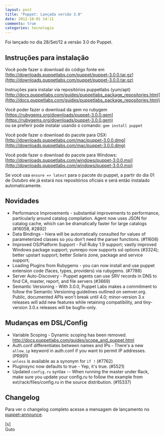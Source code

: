 ```yaml
---
layout: post
title: "Puppet: Lançada versão 3.0"
date: 2012-10-01 14:11
comments: true
categories: tecnologia
---
```

Foi lançado no dia 28/Set/12 a versão 3.0 do Puppet.

## Instruções para instalação

Você pode fazer o download do código fonte em<br>
[http://downloads.puppetlabs.com/puppet/puppet-3.0.0.tar.gz](http://downloads.puppetlabs.com/puppet/puppet-3.0.0.tar.gz)

Instruções para instalar via repositórios puppetlabs (yum/apt)<br>
[http://docs.puppetlabs.com/guides/puppetlabs_package_repositories.html](http://docs.puppetlabs.com/guides/puppetlabs_package_repositories.html)

Você poder fazer o download da gem no rubygem<br>
[https://rubygems.org/downloads/puppet-3.0.0.gem](https://rubygems.org/downloads/puppet-3.0.0.gem)<br>
ou se preferir pode instalar usando o comando: `gem install puppet`

Você pode fazer o download do pacote para OSX:<br>
[http://downloads.puppetlabs.com/mac/puppet-3.0.0.dmg](http://downloads.puppetlabs.com/mac/puppet-3.0.0.dmg)

Você pode fazer o download do pacote para Windows:<br>
[http://downloads.puppetlabs.com/windows/puppet-3.0.0.msi](http://downloads.puppetlabs.com/windows/puppet-3.0.0.msi)

Se você usa `ensure => latest` para o pacote do puppet, a partir do dia 01 de Outubro ele já estará nos repositórios oficiais e será então instalado automaticamente.

## Novidades

* Performance Improvements - substantial improvements to performance,
particularly around catalog compilation. Agent now uses JSON for
catalog cache, which can be dramatically faster for large catalogs
(#16058, #2892)
* Data Bindings - hiera will be automatically consulted for values of
parameterized classes so you don't need the parser functions. (#11608)
* Improved OS/Platform Support - Full Ruby 1.9 support; vastly
improved Windows package support; yumrepo now supports ssl options
(#3324); better upstart support; better Solaris zone, package and
service support;
* Loading Plugins from Rubygems - you can now install and use puppet
extension code (faces, types, providers) via rubygems. (#7788)
* Server Auto-Discovery - Puppet agents can use SRV records in DNS to
find CA, master, report, and file servers (#3669)
* Semantic Versioning - With 3.0.0, Puppet Labs makes a commitment to
follow the Semantic Versioning guidelines outlined on semver.org.
Public, documented APIs won't break until 4.0; minor-version 3.x
releases will add new features while retaining compatibility, and
tiny-version 3.0.x releases will be bugfix-only.

## Mudanças em DSL/Config

* Variable Scoping - Dynamic scoping has been removed.
http://docs.puppetlabs.com/guides/scope_and_puppet.html
* Auth.conf differentiates between names and IPs - There's a new
`allow_ip` keyword in auth.conf if you want to permit IP addresses.
(PR991)
* `unless` is available as a synonym for `if !` (#7762)
* Pluginsync now defaults to true - Yep, it's true. (#5521)
* Updated `config.ru` syntax -- When running the master under Rack,
make sure you update your config.ru to follow the example from
ext/rack/files/config.ru in the source distribution. (#15337)

## Changelog

Para ver o changelog completo acesse a mensagem de lançamento no [puppet-announce](https://groups.google.com/group/puppet-announce/browse_thread/thread/96a993057f570edc).

[s]<br>
Guto
